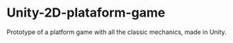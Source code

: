 # Unity-2D-plataform-game
Prototype of a platform game with all the classic mechanics, made in Unity.
